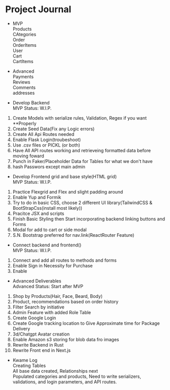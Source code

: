 # Project Journal 
<!-- Kwame Notes -->
<!-- Can use for one line break in sentences <li></li>, <br></br>, and <pre></pre> -->
<!-- Can use <p></p> tags to create newline and space between lines -->
<!-- <textarea></textarea> Opening text box -->
<!-- <span></span> and <style></style> for styling or id's and Class names-->


<p>

- MVP <br>
Products <br>
CAtegories <br>
Order <br>
OrderItems <br>
User <br>
Cart <br>
CartItems <br>

- Advanced <br>
Payments <br>
Reviews <br>
Comments <br>
addresses <br>

- Develop Backend <br>
MVP Status: W.I.P.<br>
<ol>
<li>Create Models with serialize rules, Validation, Regex if you want **Properly</li>
<li>Create Seed Data(Fix any Logic errors)</li>
<li>Create All Api Routes needed</li>
<li>Enable Flask Login(troubeshoot)</li>
<li>Use .csv files or PICKL (or both)</li>
<li>Have All API routes working and retrieveing formatted data before moving foward</li>
<li>Punch in Faker/Placeholder Data for Tables for what we don't have</li>
<li>hash Passwors except main admin</li>
</ol>

- Develop Frontend grid and base style(HTML grid)<br>
MVP Status: W.I.P.<br>
<ol>
<li>Practice Flexgrid and Flex and slight padding around</li>
<li>Enable Yup and Formik</li>
<li>Try to do in basic CSS, choose 2 different UI library(TailwindCSS & BootStrapCss(install most likely))</li>
<li>Pracitce JSX and scripts</li>
<li>Finish Basic Styling then Start incorporating backend linking buttons and Forms</li>
<li>Modal for add to cart or side modal</li>
<li>S.N. Bootstrap preferred for nav.link(ReactRouter Feature)</li>
</ol>

- Connect backend and frontend()<br>
MVP Status: W.I.P.<br>
<ol>
<li>Connect and add all routes to methods and forms</li>
<li>Enable Sign in Necessity for Purchase</li>
<li>Enable</li>
</ol>

- Advanced Deliverables<br>
Advanced Status: Start after MVP<br>
<ol>
<li>Shop by Products(Hair, Face, Beard, Body)</li>
<li>Product, recommendations based on order history</li>
<li>Filter Search by initiative</li>
<li>Admin Feature with added Role Table</li>
<li>Create Google Login</li>
<li>Create Google tracking location to Give Approximate time for Package Delivery</li>
<li>3d/Chatgpt Avatar creation</li>
<li>Enable Amazon s3 storing for blob data fro images</li>
<li>Rewrite Backend in Rust</li>
<li>Rewrite Front end in Next.js</li>
</ol>
</p>



- Kwame Log<br>
Creating Tables<br> 
All base data created, Relationships next<br>
Populated categories and products, Need to write serializers, validations, and login parameters, and API routes. <br>


<!-- ######################## Bold-Skin Product's  ######

Details: 
Skin: vitamin D, for Vitamin E. For all skin types, including sensitive skin. Clean, vegan, gluten-free , earth-conscious, & sustainable.
Hair Scalp: For all Hair/Scalp types, including sensitive scalps. Clean, vegan, gluten-free earth-conscious, & sustainable.
Scrubs: Powered by AHAs, fruit enzymes and sugar, this triple action scrub
Face & Beard: 
Body:  

How to Use(Accordion?) idk how i feel about it

#####################
##### Blueprint #####
#####################
############################### MAIN DISPLAY 
# name: Bold Beard Balm (Right)
# images: Beard Moisturizer (Left[ALL IMAGES])
# price: 24.99 (Right)
# quantity: 50 (Right)
# initiative: 
Gluten-Free, Contains Recylced Materials, Recyclebale, Non-comedogenic, Non-carcogenic, Vegan & Naturally Sourced

############################### DETAILS DISPLAY
# Elevator Pitch/One word description:
"
Think of a Product that makes your beard turn heads, a moisturizer that makes you beard as shiny as the diamonds on your jewelry. 
"
# description2: 
"
Find out how great your beard can look. When you use our Bold Beard Balm to shape, smooth and define facial hair. Beard hair should be moisturized regularly to foster growth. Our beard balm works on beards of all types, from loose and wavy Easy-to-tame beards and it's especially great for Hard-to-tame beards that require a bit of taming before you head out. It seal's lasting & nourishing moisture in using tested vegan & oils. Bold Beard-Balm requires little amounts for use, all while having a very consistent spread. Bold Beard-Balm has dense and tacky consistency, which is a big assist when it comes to shaping and defining your beard look. We Know You will Love it! 
"
# Application: 
"
Use a Bold Comb and Apply to Already Lightly combed and wet beard
"
# storage: 
" Store in Cool-dry Area " 

############################# INGREDIENTS DISPLAY 
# ingredients: 
Castor Seed Oil, Shea Butter, Grape Seed oil, Candelilla Wax, Coconut oil, Carnauba Wax, Hydrogenated Castor oil, Passion Fruit Seed Oil, Argan Kernel Oil, Tea Tree Leaf Oil, Palm oil, Omega-3 oils, Fragrance 


###### Done #####

# name: "BoldSkin Wavy Curl Comb" (Zebra and Black)
# images: 3a "Black" Comb, 3a "Zebra" Comb 
# price: 24.99
# quantity: 50
# initiative: 
Recyclebale, Non-comedogenic, Non-carcogenic, Cruelty-free, Vegan & Naturally Sourced
# Elevator Pitch: 
"
Imagine a looking at a person with gorgeous hair and they pull out this stylish comb and you can't stop staring because you don't know which looks better, now imagine your that person being stared at is you. 
"
# description:
"
Comb designed to help get those wavy curls mositurized, untangled and ready for events of all types. 
" 
# ingredients: Contains Recylced Materials, Non-Carcengonic ink 
# storage: "Please do not drop boiling water or store in Heavy Sunlight for Extended Periods at a time" 

# name: "3c Bold Comb" 
# images: 3c comb Front, 3c comb Back  
# price: 24.99
# quantity: 50
# initiative: Gluten-Free, Contains Recylced Materials, Recyclebale, Non-comedogenic, Non-carcogenic
# Elevator pitch:
"Think of a 3c comb that doesn't pull on your scalp and make you go to bed with a tender scalp and is ethically sourced"
# description: 
"
Comb designed to help mositurize and get threw those tight curls in a easy and painless way , untangled and ready for events of all types
"
# ingredients: Contains Recylced Materials, Non-Carcengonic ink 
# storage: "Please do not drop boiling water or store in Heavy Sunlight for Extended Periods at a time"


# name: BoldSkin Soft Brush
# image: Bamboo "Soft" Bristle Brushes
# price: 24.99
# quantity: 50
# Elevator Pitch:
" Ethically Sourced, durable, sustainable, and pocketable high-quality soft bristle brush "
# description: 
"
Made out of the strongest and sustainable Wood on the planet, Recylcled-Bamboo, Paired with thousands of Non-Cruelty, Boar-Bristle Brushes. Boar-bristle brushes are know for their exceptional smoothing and shine-enhancing abilities. Built to last and built to apply the last brushes needed on any wave stlye
"
# initiative: 
Contains Recylced Materials, Recyclebale, Non-carcogenic, Vegan & Cruelty free, Personal Care, Clean & Naturally Derived
# ingredients: Cleanly-sourced and Reused-Bamboo, Cruelty-free Boar-Bristle Brushes
# storage: 
"Regularly clean bristles every 3 months.
Do not soak or leave wood in Water for long perids of Time"


############### Jogger sets 
# name: "BoldSkin" jogger set (Beige)
# images: Beige Jogger (Front and Back)
# price: 89.99
# quantity: 50
# Elevator Pitch: 
"A Cozy Slip-in Jogger made from recycled and ethically sourced cotton, that you will never want to take off. Oh did i mention it look's really good on you To?"
# description: 
"
Created in a cruelty free enviornment and made from ethically and reycled sourced cotton and hemp. 
A stylish and concious way to end the Fast Fashion Trend that is slowly killling our planet. 
"
# initiative: 
Gluten-Free, Contains Recylced and Cruelty Free Cotton, Recyclebale, Non-comedogenic, Non-carcogenic
# ingredients: Cotton & hemp
# storage: 
Wash on Slow, on cold and Warm and Please AirDry


############################ Make T-shirt Route with options
# Images: LightGrey_T(Front and Back)
# name: BoldSkin Grey T-shirt
# description: 
"
Created in a cruelty free enviornment and made from ethically and reycled sourced cotton and hemp. 
A stylish and concious way to end the Fast Fashion Trend that is slowly killling our planet. 
"
# price: 34.99
# quantity: 50
# initiative: Gluten-Free, Contains Recylced Materials, Recyclebale, Non-comedogenic, Non-carcogenic, Cruelty-free, Vegan & Naturaly Sourced 
# ingredients: Cotton & hemp
# storage: 
Wash on Slow, on cold and Warm and Please AirDry

# Images: White_T(Front and Back)
# name: BoldSkin White T-shirt
# price: 27.99
# quantity: 50
# initiative: Gluten-Free, Contains Recylced Materials, Recyclebale, Non-comedogenic, Non-carcogenic, Cruelty-free, Vegan & Naturaly Sourced 
# description: 
"
Created in a cruelty free enviornment and made from ethically and reycled sourced cotton and hemp. 
A stylish and concious way to end the Fast Fashion Trend that is slowly killling our planet. 
"
# ingredients: 
Gluten-Free, Contains Recylced and Cruelty Free Cotton, Recyclebale, Non-comedogenic, Non-carcogenic
# ingredients: Cotton & hemp
# storage: 
Wash on Slow, on cold and Warm and Please AirDry

# name: BoldSkin Black T-shirt
# Images: Black_T(Front and Back)
# price: 29.99
# quantity: 50
# initiative: Contains Recylced and Cruelty Free Cotton, Recyclebale, Non-comedogenic, Non-carcogenic, Cruelty-free, Vegan & Naturaly Sourced 
# description: 
"
Created in a cruelty free enviornment and made from ethically and reycled sourced cotton and hemp. 
A stylish and concious way to end the Fast Fashion Trend that is slowly killling our planet. 
"
# ingredients: Cotton & hemp
# storage: 
Wash on Slow, on cold and Warm and Please AirDry

################################# Loc's 
# name: Locced-In Styling Gel 
# Images: Loc's/Braid Styling Gel (mango scented)
# price: 14.99
# quantity: 50
# initiative: Gluten-Free, Contains Recylced Materials, Recyclebale, Non-comedogenic, Non-carcogenic, Cruelty-free, Vegan & Naturaly Sourced 
# description: 
"
Naturally sourced loc gel designed for resistant and Hard to Hold Locks and Hair. Maintains locks, twists and naturals. Holds resistant, color, treated and grey hair. No flaking, no build up, no alcohol. Defines natural curl pattern.
" 
# application :
" Wash and condition Hair. Get prepartion's for Styling add gel as you apply style."
# ingredients:  
Water, Carbomer, Triethanolamine, Soy Bean Oil, VP/DMAPA and Acrylates Copolymer Styrene/Acrylate Copolymer, Yarrow Roots Extract, Rosemary Extract, Nettle Extract, Caprylyl Glycol Phenoxyethanol, Fragrance
# storage:
keep in cool & non-humid Area. 

# name: Smell Good Lotion(or Butter )
# Images: Body fragranced lotion (3 different types)
# price: 19.99
# quantity: 50
# initiative: Gluten-Free, Contains Recylced Materials, Recyclebale, Non-comedogenic, Non-carcogenic, Cruelty-free, Vegan & Naturaly Sourced 
# Elevator Pitch: ""
# description: 
"
Made with all skin type's in mind, oily, coarse, soft, and sensitive. Apply across body and watch the magic happen as you skin get's a Deep hydration and and noursihment. Made with skin revitalization in mind. Fragrance and nourish your body with this curated whipped Smell Good lotion loaded with nearly 25% rich butters and restorative tropical oils and extracts.
As men we have a teendency to get up and Go but after 1-3 application's of this butter, your partner and your skin will thank you and we highly expect you to become a returning customer!
"
# appliation: 
for best result when applied to damp skin

# ingredients:
Kalahari Melon oil, Sorrel oil, Baobab oil, Sunflower oil, Rice Bran oil, Coconut oil, Jojoba oil, Shea Butter, Mango butter, Frangrance
# storage: 
Store in a low humid & cool Dry Place 

# name: Feel Good Deodorant
# Images: Deodorant (3 different scents)(Bourbon, Palm Tree, PlayMaker)
# initiative: Gluten-Free, Contains Recylced Materials, Recyclebale, Non-comedogenic, Non-carcogenic
# price: 14.99
# quantity: 50
# Elevator Pitch: ""
# description: 
"
Smell good and forget the things that make you stress with out Feel Good Deodorant made with sustainability in mind and 99% plastic free. Our high-performance formula is naturally derived, clean, vegan & dermatologist-tested—formulated without parabens, phthalates and silicones. Our nature-inspired scents are bold, fresh, memorable and created with upcycled ingredients and essential oils. Made for all type's of men wether it's All day constructuion or desk work. Your partner will thank you, and your Mom will ask "What are you wearing? Smells Good. Guaranteed." 
"
# ingredients: Hemp, Coconut oil, Rosemary Extract, Arrowroot Powder, Shea Butter, Sunflower Seed Wax, Candelilla Wax, (Rosemary) Flower Extract, Soybean oil, Lavandin Oil, Basil Oil, Geranium Oil, Rosemary Oil and Fragrance
# storage:
 
# name: Hair growth oil
# Images: Hair Growth oil
# price: 
# quantity: 50
# Elevator Pitch: 
""
# description: 
"
Male pattern badness is a real thing alot majority of men suffer from it in some form, wether it be in your face or starting to persist and yes you used to have a beautiful full head of hair in you 20's but to restore that scalp right now to that legally draftable glory try our Follicle Stimulating, DHT Blocking, Hair growth tested-oil formula, to achieve the fastest and heathiest hair growth possible. Sustainably hand blended and has regrown Hair of ALl types and all genders also promotes excelled hair growth.   
"
# application: "Apply 3 times a week before washing, Use our BoldSkin Shampoo & cleanse scalp"
# Roller once a week to stimulate your follicles.
# Use our Shmapoo and CLeanse your scalp
# initiative: Gluten-Free, Recyclebale, Non-comedogenic, Non-carcogenic, Vegan, Cruelty Free & Ethically Sourced 
# ingredients:
jojoba oil, Rosemary oil, Green Coffee Bean Oil, peppermint oil, Pumpkin Seed oil, Argan Oil, Tea Tree Oil, Lavendar Oil   
# storage: 
Store in cool Dry place and Keep away from Sunlight 

# HAIR GROWTH SCIENCE(Actually Real)
Researchers found in this study, which compared Rosemary Oil to Minoxidil (the active ingredient in Rogaine) that the natural remedy was just as effective OTC drug. Caffeine can help decrease DHT and increase growth factors as shown in this study. In another study they even boldly state in their title that "Peppermint Oil Promotes Hair Growth Without Toxic Signs"! There was even a randomized double blind trial that showedlavender, rosemary, thyme, cedarwood  essential oils to be a safe and effective treatment of Alopecia Areata! Pumpkin seed oil can help reduce DHT and the study shows that it “provides evidence of a promising potential role of PSO in treating Female Pattern Hair Loss”. This shows us that natural remedies can be just as effective than the OTC in helping to promote hair growth and prevent hair loss!

############### Needed Products 
# images: Bold Scalp Conditioner 
# name: BoldSkin Hard Brush
# description: 
# price: 24.99
# quantity: 50
# initiative: Gluten-Free, Contains Recylced Materials, Recyclebale, Non-comedogenic, Non-carcogenic
# ingredients: 
# storage:

# images: Bold Scalp exfoiliater 
# name: BoldSkin Hard Brush
# description: 
# price: 24.99
# quantity: 50
# initiative: Gluten-Free, Contains Recylced Materials, Recyclebale, Non-comedogenic, Non-carcogenic
# ingredients: 
# storage:

# images: Bold Face Scrub
# name: BoldSkin Hard Brush
# description: 
# price: 24.99
# quantity: 50 
# initiative: Gluten-Free, Contains Recylced Materials, Recyclebale, Non-comedogenic, Non-carcogenic
# ingredients: 
# storage:

# images: Bold Face Exfoiliater
# name: BoldSkin Hard Brush
# description: 
# price: 24.99
# quantity: 50
# initiative: Gluten-Free, Contains Recylced Materials, Recyclebale, Non-comedogenic, Non-carcogenic
# ingredients: 
# storage:

# images: Bold Face Moisturizer
# name: BoldSkin Hard Brush
# description: 
# price: 24.99
# quantity: 50
# initiative: Gluten-Free, Contains Recylced Materials, Recyclebale, Non-comedogenic, Non-carcogenic
# ingredients: 
# storage:

# images: Beard Wash
# name: BoldSkin Hard Brush
# description: 
# price: 24.99
# quantity: 50
# initiative: Gluten-Free, Contains Recylced Materials, Recyclebale, Non-comedogenic, Non-carcogenic
# ingredients: 
# storage:

# images: Beard Exfoilater
# name: BoldSkin Hard Brush
# description: 
# price: 24.99
# quantity: 50
# initiative: Gluten-Free, Contains Recylced Materials, Recyclebale, Non-comedogenic, Non-carcogenic
# ingredients: 
# storage:


# images: Bold Skin Scrub
# name: BoldSkin Hard Brush
# description: 
# price: 24.99
# quantity: 50
# initiative: Gluten-Free, Contains Recylced Materials, Recyclebale, Non-comedogenic, Non-carcogenic
# ingredients: 
# storage:

# images: Bold Skin Wash 
# name: BoldSkin Hard Brush
# description: 
# price: 24.99
# quantity: 50
# initiative: Gluten-Free, Contains Recylced Materials, Recyclebale, Non-comedogenic, Non-carcogenic
# ingredients: 
# storage:

###########################
### ME BEING SUPER EXTRA ##
###########################
# images: Bold Skin Bluetooth Clippers 
# images: Bold Skin Razer
# images: Bold SKin Shaving Gel
# images: Acv rinse
# images: beard balm
# images: Scalp exfoilater (For troublesome or oily scalps)

# images: Comb (Thick, Fine, Medium)
# name: BoldSkin Hard Brush
# description: 
# price: 24.99
# quantity: 50
# initiative: Gluten-Free, Contains Recylced Materials, Recyclebale, Non-comedogenic, Non-carcogenic
# ingredients: 
# storage:

# images: Summer grey jogger set
# name: BoldSkin Summer set
# description: 
# price: 59.99
# quantity: 50
# initiative: Gluten-Free, Contains Recylced Materials, Recyclebale, Non-comedogenic, Non-carcogenic
# ingredients: 
# storage:

# images: Bold Man's Comb (fine & Bold) 
# name: " "BoldSkin" Comb" (Card for each Type or Dropdown )
# description: 
"
 Comb hust ethically Sorced 
"
# price: 19.99
# quantity: 50
# initiative: 
Contains Recylced Materials, Recyclebale, Non-carcogenic, Vegan & Cruelty free, Personal Care, Clean & Naturally Derived
# ingredients: 
# storage: "Please do not drop boiling water or store in Heavy Sunlight for Extended Periods at a time"

# images: Loc's Moisturizer
# name: Loc 
# description: 
# price: 24.99
# quantity: 50
# initiative: Gluten-Free, Contains Recylced Materials, Recyclebale, Non-comedogenic, Non-carcogenic
# ingredients: 
# storage:

# images: Loc's scalp oil (hair growth oil)
# name: BoldSkin Hard Brush
# description: 
# price: 24.99
# quantity: 50
# initiative: Gluten-Free, Contains Recylced Materials, Recyclebale, Non-comedogenic, Non-carcogenic
# ingredients: 
# storage:

# images: Loc's Shiner
# name: BoldSkin Hard Brush
# description: 
# price: 24.99
# quantity: 50
# initiative: Gluten-Free, Contains Recylced Materials, Recyclebale, Non-comedogenic, Non-carcogenic
# ingredients: 
# storage:

# images: Hair pins (For styling???)
# name: BoldSkin Hard Brush
# description: 
# price: 24.99
# quantity: 50
# initiative: Gluten-Free, Contains Recylced Materials, Recyclebale, Non-comedogenic, Non-carcogenic
# ingredients: 
# storage:

# images: Concealer per skin color (create skin palettes for site) (Unsure)
# name: BoldSkin Hard Brush
# description: 
# price: 24.99
# quantity: 50
# initiative: Gluten-Free, Contains Recylced Materials, Recyclebale, Non-comedogenic, Non-carcogenic
# ingredients: 
# storage:

# image: Hard Bristle Brushes (Needed)
# name: BoldSkin Hard Brush
# description: 
# price: 24.99
# quantity: 50
# initiative: Gluten-Free, Contains Recylced Materials, Recyclebale, Non-comedogenic, Non-carcogenic
# ingredients:
# storage: 
  -->